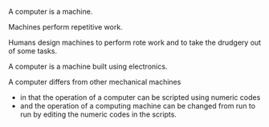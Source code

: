 A computer is a machine.

Machines perform repetitive work.

Humans design machines to perform rote work and to take the drudgery out of some tasks.

A computer is a machine built using electronics.

A computer differs from other mechanical machines 
- in that the operation of a computer can be scripted using numeric codes
- and the operation of a computing machine can be changed from run to run by editing the numeric codes in the scripts.